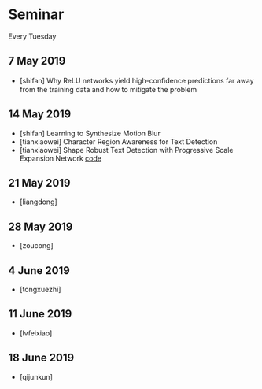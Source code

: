 # Seminar
Every Tuesday

## 7 May 2019
* [shifan] Why ReLU networks yield high-conﬁdence predictions far away from the training data and how to mitigate the problem


## 14  May 2019
* [shifan] Learning to Synthesize Motion Blur
* [tianxiaowei] Character Region Awareness for Text Detection
* [tianxiaowei] Shape Robust Text Detection with Progressive Scale Expansion Network [code](https://github.com/whai362/PSENet)


## 21 May 2019
* [liangdong]

## 28 May 2019
* [zoucong]

## 4 June 2019
* [tongxuezhi]

## 11 June 2019
* [lvfeixiao]

## 18 June 2019
* [qijunkun]
